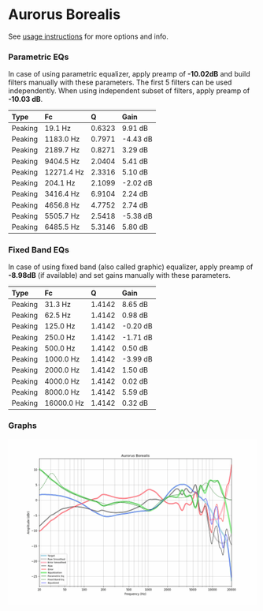 # Aurorus Borealis
See [usage instructions](https://github.com/jaakkopasanen/AutoEq#usage) for more options and info.

### Parametric EQs
In case of using parametric equalizer, apply preamp of **-10.02dB** and build filters manually
with these parameters. The first 5 filters can be used independently.
When using independent subset of filters, apply preamp of **-10.03 dB**.

| Type    | Fc         |      Q | Gain     |
|:--------|:-----------|:-------|:---------|
| Peaking | 19.1 Hz    | 0.6323 | 9.91 dB  |
| Peaking | 1183.0 Hz  | 0.7971 | -4.43 dB |
| Peaking | 2189.7 Hz  | 0.8271 | 3.29 dB  |
| Peaking | 9404.5 Hz  | 2.0404 | 5.41 dB  |
| Peaking | 12271.4 Hz | 2.3316 | 5.10 dB  |
| Peaking | 204.1 Hz   | 2.1099 | -2.02 dB |
| Peaking | 3416.4 Hz  | 6.9104 | 2.24 dB  |
| Peaking | 4656.8 Hz  | 4.7752 | 2.74 dB  |
| Peaking | 5505.7 Hz  | 2.5418 | -5.38 dB |
| Peaking | 6485.5 Hz  | 5.3146 | 5.80 dB  |

### Fixed Band EQs
In case of using fixed band (also called graphic) equalizer, apply preamp of **-8.98dB**
(if available) and set gains manually with these parameters.

| Type    | Fc         |      Q | Gain     |
|:--------|:-----------|:-------|:---------|
| Peaking | 31.3 Hz    | 1.4142 | 8.65 dB  |
| Peaking | 62.5 Hz    | 1.4142 | 0.98 dB  |
| Peaking | 125.0 Hz   | 1.4142 | -0.20 dB |
| Peaking | 250.0 Hz   | 1.4142 | -1.71 dB |
| Peaking | 500.0 Hz   | 1.4142 | 0.50 dB  |
| Peaking | 1000.0 Hz  | 1.4142 | -3.99 dB |
| Peaking | 2000.0 Hz  | 1.4142 | 1.50 dB  |
| Peaking | 4000.0 Hz  | 1.4142 | 0.02 dB  |
| Peaking | 8000.0 Hz  | 1.4142 | 5.59 dB  |
| Peaking | 16000.0 Hz | 1.4142 | 0.32 dB  |

### Graphs
![](./Aurorus%20Borealis.png)
